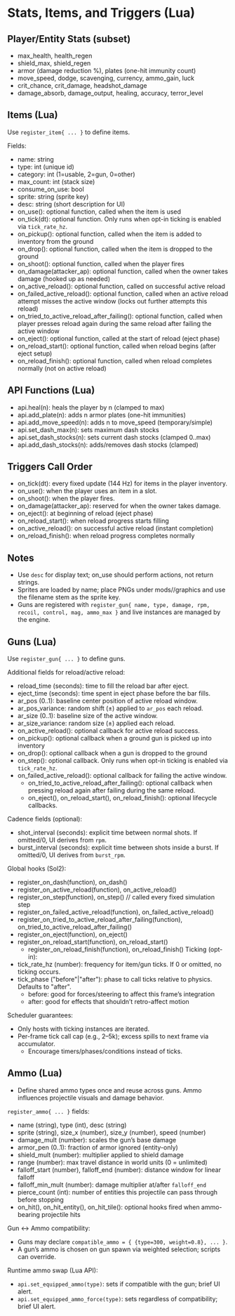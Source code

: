 # Stats, Items, and Triggers (Lua)

## Player/Entity Stats (subset)
- max_health, health_regen
- shield_max, shield_regen
- armor (damage reduction %), plates (one-hit immunity count)
- move_speed, dodge, scavenging, currency, ammo_gain, luck
- crit_chance, crit_damage, headshot_damage
- damage_absorb, damage_output, healing, accuracy, terror_level

## Items (Lua)
Use `register_item{ ... }` to define items.

Fields:
- name: string
- type: int (unique id)
- category: int (1=usable, 2=gun, 0=other)
- max_count: int (stack size)
- consume_on_use: bool
- sprite: string (sprite key)
- desc: string (short description for UI)
- on_use(): optional function, called when the item is used
- on_tick(dt): optional function. Only runs when opt-in ticking is enabled via `tick_rate_hz`.
- on_pickup(): optional function, called when the item is added to inventory from the ground
- on_drop(): optional function, called when the item is dropped to the ground
- on_shoot(): optional function, called when the player fires
- on_damage(attacker_ap): optional function, called when the owner takes damage (hooked up as needed)
- on_active_reload(): optional function, called on successful active reload
- on_failed_active_reload(): optional function, called when an active reload attempt misses the active window (locks out further attempts this reload)
- on_tried_to_active_reload_after_failing(): optional function, called when player presses reload again during the same reload after failing the active window
- on_eject(): optional function, called at the start of reload (eject phase)
- on_reload_start(): optional function, called when reload begins (after eject setup)
- on_reload_finish(): optional function, called when reload completes normally (not on active reload)

## API Functions (Lua)
- api.heal(n): heals the player by n (clamped to max)
- api.add_plate(n): adds n armor plates (one-hit immunities)
- api.add_move_speed(n): adds n to move_speed (temporary/simple)
- api.set_dash_max(n): sets maximum dash stocks
- api.set_dash_stocks(n): sets current dash stocks (clamped 0..max)
- api.add_dash_stocks(n): adds/removes dash stocks (clamped)

## Triggers Call Order
- on_tick(dt): every fixed update (144 Hz) for items in the player inventory.
- on_use(): when the player uses an item in a slot.
- on_shoot(): when the player fires.
- on_damage(attacker_ap): reserved for when the owner takes damage.
- on_eject(): at beginning of reload (eject phase)
- on_reload_start(): when reload progress starts filling
- on_active_reload(): on successful active reload (instant completion)
- on_reload_finish(): when reload progress completes normally

## Notes
- Use `desc` for display text; on_use should perform actions, not return strings.
- Sprites are loaded by name; place PNGs under mods/<mod>/graphics and use the filename stem as the sprite key.
- Guns are registered with `register_gun{ name, type, damage, rpm, recoil, control, mag, ammo_max }` and live instances are managed by the engine.

## Guns (Lua)
Use `register_gun{ ... }` to define guns.

Additional fields for reload/active reload:
- reload_time (seconds): time to fill the reload bar after eject.
- eject_time (seconds): time spent in eject phase before the bar fills.
- ar_pos (0..1): baseline center position of active reload window.
- ar_pos_variance: random shift (±) applied to `ar_pos` each reload.
- ar_size (0..1): baseline size of the active window.
- ar_size_variance: random size (±) applied each reload.
- on_active_reload(): optional callback for active reload success.
- on_pickup(): optional callback when a ground gun is picked up into inventory
- on_drop(): optional callback when a gun is dropped to the ground
- on_step(): optional callback. Only runs when opt-in ticking is enabled via `tick_rate_hz`.
- on_failed_active_reload(): optional callback for failing the active window.
  - on_tried_to_active_reload_after_failing(): optional callback when pressing reload again after failing during the same reload.
  - on_eject(), on_reload_start(), on_reload_finish(): optional lifecycle callbacks.

Cadence fields (optional):
- shot_interval (seconds): explicit time between normal shots. If omitted/0, UI derives from `rpm`.
- burst_interval (seconds): explicit time between shots inside a burst. If omitted/0, UI derives from `burst_rpm`.

Global hooks (Sol2):
- register_on_dash(function), on_dash()
- register_on_active_reload(function), on_active_reload()
- register_on_step(function), on_step()  // called every fixed simulation step
- register_on_failed_active_reload(function), on_failed_active_reload()
- register_on_tried_to_active_reload_after_failing(function), on_tried_to_active_reload_after_failing()
- register_on_eject(function), on_eject()
- register_on_reload_start(function), on_reload_start()
  - register_on_reload_finish(function), on_reload_finish()
Ticking (opt-in):
- tick_rate_hz (number): frequency for item/gun ticks. If 0 or omitted, no ticking occurs.
- tick_phase ("before"|"after"): phase to call ticks relative to physics. Defaults to "after".
  - before: good for forces/steering to affect this frame’s integration
  - after: good for effects that shouldn’t retro-affect motion

Scheduler guarantees:
- Only hosts with ticking instances are iterated.
- Per-frame tick call cap (e.g., 2–5k); excess spills to next frame via accumulator.
  - Encourage timers/phases/conditions instead of ticks.

## Ammo (Lua)
- Define shared ammo types once and reuse across guns. Ammo influences projectile visuals and damage behavior.

`register_ammo{ ... }` fields:
- name (string), type (int), desc (string)
- sprite (string), size_x (number), size_y (number), speed (number)
- damage_mult (number): scales the gun’s base damage
- armor_pen (0..1): fraction of armor ignored (entity-only)
- shield_mult (number): multiplier applied to shield damage
- range (number): max travel distance in world units (0 = unlimited)
- falloff_start (number), falloff_end (number): distance window for linear falloff
- falloff_min_mult (number): damage multiplier at/after `falloff_end`
- pierce_count (int): number of entities this projectile can pass through before stopping
- on_hit(), on_hit_entity(), on_hit_tile(): optional hooks fired when ammo-bearing projectile hits

Gun ↔ Ammo compatibility:
- Guns may declare `compatible_ammo = { {type=300, weight=0.8}, ... }`.
- A gun’s ammo is chosen on gun spawn via weighted selection; scripts can override.

Runtime ammo swap (Lua API):
- `api.set_equipped_ammo(type)`: sets if compatible with the gun; brief UI alert.
- `api.set_equipped_ammo_force(type)`: sets regardless of compatibility; brief UI alert.
